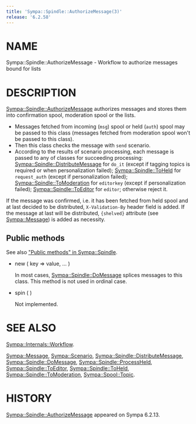 ```yaml
---
title: 'Sympa::Spindle::AuthorizeMessage(3)'
release: '6.2.58'
---
```


# NAME

Sympa::Spindle::AuthorizeMessage -
Workflow to authorize messages bound for lists

# DESCRIPTION

[Sympa::Spindle::AuthorizeMessage](./Sympa-Spindle-AuthorizeMessage.3.md) authorizes messages and stores them
into confirmation spool, moderation spool or the lists.

- Messages fetched from incoming (`msg`) spool or held (`auth`) spool may be
passed to this class (messages fetched from moderation spool won't be passed
to this class).
- Then this class checks the message with `send` scenario.
- According to the results of scenario processing, each message is passed
to any of classes for succeeding processing:
[Sympa::Spindle::DistributeMessage](./Sympa-Spindle-DistributeMessage.3.md) for `do_it` (except if tagging topics
is required or when personalization failed);
[Sympa::Spindle::ToHeld](./Sympa-Spindle-ToHeld.3.md) for `request_auth` (except if personalization
failed);
[Sympa::Spindle::ToModeration](./Sympa-Spindle-ToModeration.3.md) for `editorkey` (except if personalization
failed);
[Sympa::Spindle::ToEditor](./Sympa-Spindle-ToEditor.3.md) for `editor`;
otherwise reject it.

If the message was confirmed, i.e. it has been fetched from held spool and
at last decided to be distributed, `X-Validation-By` header field is added.
If the message at last will be distributed, `{shelved}` attribute (see
[Sympa::Message](./Sympa-Message.3.md)) is added as necessity.

## Public methods

See also ["Public methods" in Sympa::Spindle](./Sympa-Spindle.3.md#public-methods).

- new ( key => value, ... )

    In most cases, [Sympa::Spindle::DoMessage](./Sympa-Spindle-DoMessage.3.md)
    splices messages to this class.  This method is not used in ordinal case.

- spin ( )

    Not implemented.

# SEE ALSO

[Sympa::Internals::Workflow](./Sympa-Internals-Workflow.3.md).

[Sympa::Message](./Sympa-Message.3.md), [Sympa::Scenario](./Sympa-Scenario.3.md), [Sympa::Spindle::DistributeMessage](./Sympa-Spindle-DistributeMessage.3.md),
[Sympa::Spindle::DoMessage](./Sympa-Spindle-DoMessage.3.md), [Sympa::Spindle::ProcessHeld](./Sympa-Spindle-ProcessHeld.3.md),
[Sympa::Spindle::ToEditor](./Sympa-Spindle-ToEditor.3.md), [Sympa::Spindle::ToHeld](./Sympa-Spindle-ToHeld.3.md),
[Sympa::Spindle::ToModeration](./Sympa-Spindle-ToModeration.3.md),
[Sympa::Spool::Topic](./Sympa-Spool-Topic.3.md).

# HISTORY

[Sympa::Spindle::AuthorizeMessage](./Sympa-Spindle-AuthorizeMessage.3.md) appeared on Sympa 6.2.13.
